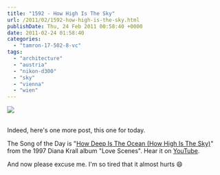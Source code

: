```yaml
---
title: "1592 - How High Is The Sky"
url: /2011/02/1592-how-high-is-the-sky.html
publishDate: Thu, 24 Feb 2011 00:58:40 +0000
date: 2011-02-24 01:58:40
categories: 
  - "tamron-17-502-8-vc"
tags: 
  - "architecture"
  - "austria"
  - "nikon-d300"
  - "sky"
  - "vienna"
  - "wien"
---
```

<div class="container">
<div class="center"><a target="_blank" href="https://d25zfm9zpd7gm5.cloudfront.net/1200x1200/2011/20110223_085114_ps.jpg"><img src="https://d25zfm9zpd7gm5.cloudfront.net/0600x0600/2011/20110223_085114_ps.jpg" /></a></div>
</div>
<br />

Indeed, here's one more post, this one for today. 

 The Song of the Day is "<a target="_blank" href="http://www.lyricsmode.com/lyrics/d/diana_krall/how_deep_is_the_ocean_how_high_is_the_sky.html">How Deep Is The Ocean (How High Is The Sky)</a>" from the 1997 Diana Krall album "Love Scenes". Hear it on <a target="_blank" href="http://www.youtube.com/watch?v=h525gY8C3_c">YouTube</a>.

And now please excuse me. I'm so tired that it almost hurts 😄
